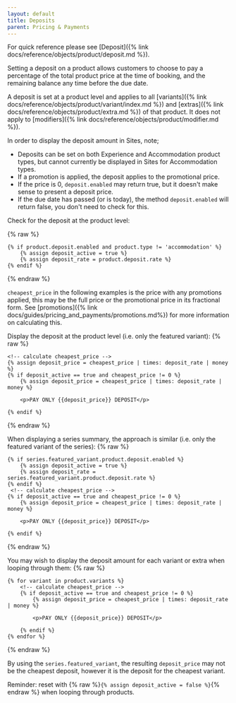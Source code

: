 ```yaml
---
layout: default
title: Deposits
parent: Pricing & Payments
---
```


For quick reference please see [Deposit]({% link docs/reference/objects/product/deposit.md %}).

Setting a deposit on a product allows customers to choose to pay a percentage of the total product price at the time of booking, and the remaining balance any time before the due date. 

A deposit is set at a product level and applies to all [variants]({% link docs/reference/objects/product/variant/index.md %}) and [extras]({% link docs/reference/objects/product/extra.md %}) of that product. It does not apply to [modifiers]({% link docs/reference/objects/product/modifier.md %}).

In order to display the deposit amount in Sites, note;

- Deposits can be set on both Experience and Accommodation product types, but cannot currently be displayed in Sites for Accommodation types. 
- If a promotion is applied, the deposit applies to the promotional price. 
- If the price is 0, `deposit.enabled` may return true, but it doesn't make sense to present a deposit price.
- If the due date has passed (or is today), the method `deposit.enabled` will return false, you don't need to check for this.

Check for the deposit at the product level:

{% raw %}
```liquid
{% if product.deposit.enabled and product.type != 'accommodation' %}
    {% assign deposit_active = true %}
    {% assign deposit_rate = product.deposit.rate %}
{% endif %}
```
{% endraw %}

`cheapest_price` in the following examples is the price with any promotions applied, this may be the full price or the promotional price in its fractional form.
See [promotions]({% link docs/guides/pricing_and_payments/promotions.md%}) for more information on calculating this.

Display the deposit at the product level (i.e. only the featured variant):
{% raw %}
```liquid
<!-- calculate cheapest_price -->
{% assign deposit_price = cheapest_price | times: deposit_rate | money %}
{% if deposit_active == true and cheapest_price != 0 %}
    {% assign deposit_price = cheapest_price | times: deposit_rate | money %}

    <p>PAY ONLY {{deposit_price}} DEPOSIT</p>

{% endif %}
```
{% endraw %}

When displaying a series summary, the approach is similar (i.e. only the featured variant of the series):
{% raw %}
```liquid
{% if series.featured_variant.product.deposit.enabled %}
    {% assign deposit_active = true %}
    {% assign deposit_rate = series.featured_variant.product.deposit.rate %}
{% endif %}
 <!-- calculate cheapest_price -->
{% if deposit_active == true and cheapest_price != 0 %}
    {% assign deposit_price = cheapest_price | times: deposit_rate | money %}

    <p>PAY ONLY {{deposit_price}} DEPOSIT</p>

{% endif %}
```
{% endraw %}

You may wish to display the deposit amount for each variant or extra when looping through them:
{% raw %}
```liquid
{% for variant in product.variants %}
    <!-- calculate cheapest_price -->
    {% if deposit_active == true and cheapest_price != 0 %}
        {% assign deposit_price = cheapest_price | times: deposit_rate | money %}

        <p>PAY ONLY {{deposit_price}} DEPOSIT</p>

    {% endif %}
{% endfor %}
```
{% endraw %}

By using the `series.featured_variant`, the resulting `deposit_price` may not be the cheapest deposit, however it is the deposit for the cheapest variant.

Reminder: reset with {% raw %}`{% assign deposit_active = false %}`{% endraw %} when looping through products.
